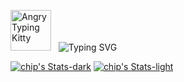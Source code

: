 <p align="left">
  <img src="https://media1.tenor.com/m/Ax7JUhhhMt4AAAAC/angry-typing-kitty.gif" width="65" height="65" alt="Angry Typing Kitty" /> &nbsp; <picture>
    <source media="(prefers-color-scheme: dark)" srcset="https://readme-typing-svg.demolab.com?font=Fira+Code&size=16&pause=1000&color=CC205F&background=0D1117&width=300&lines=When+I+have+time%2C;+I+like+to+build+things.">
    <img src="https://readme-typing-svg.demolab.com?font=Fira+Code&size=16&pause=1000&color=1976D2&background=FFFFFF&width=300&lines=When+I+have+time%2C;+I+like+to+build+things." alt="Typing SVG" />
  </picture>
</p>

[![chip's Stats-dark](https://github-readme-stats.vercel.app/api?username=chippokiddo&theme=monokai&show_icons=true&hide_border=true&count_private=true#gh-dark-mode-only)](https://github.com/chippokiddo/github-readme-stats#gh-dark-mode-only)
[![chip's Stats-light](https://github-readme-stats.vercel.app/api?username=chippokiddo&theme=default&show_icons=true&hide_border=true&count_private=true#gh-light-mode-only)](https://github.com/chippokiddo/github-readme-stats#gh-light-mode-only)

